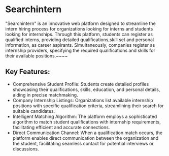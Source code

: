 # Searchintern

"Searchintern" is an innovative web platform designed to streamline the intern hiring process for organizations looking for interns and students looking for internships. Through this platform, students can register as qualified interns, providing detailed qualifications,skill set and  personal information, as career aspirants. Simultaneously, companies register as internship providers, specifying the required qualifications and skills for their available positions.~~~~

## Key Features:

- Comprehensive Student Profile: Students create detailed profiles showcasing their qualifications, skills, education, and personal details, aiding in precise matchmaking.
- Company Internship Listings: Organizations list available internship positions with specific qualification criteria, streamlining their search for suitable candidates.
- Intelligent Matching Algorithm: The platform employs a sophisticated algorithm to match student qualifications with internship requirements, facilitating efficient and accurate connections.
- Direct Communication Channel: When a qualification match occurs, the platform enables direct communication between the organization and the student, facilitating seamless contact for potential interviews or discussions.
